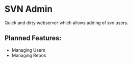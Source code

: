 # SVN Admin

Quick and dirty webserver which allows adding of svn users.

## Planned Features:

* Managing Users
* Managing Repos